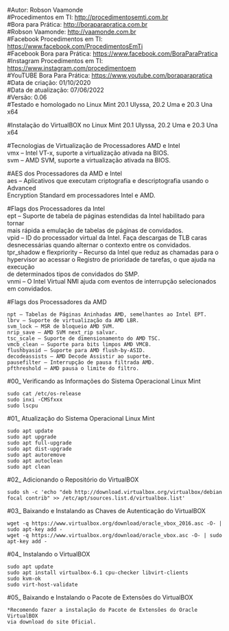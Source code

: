 #Autor: Robson Vaamonde<br>
#Procedimentos em TI: http://procedimentosemti.com.br<br>
#Bora para Prática: http://boraparapratica.com.br<br>
#Robson Vaamonde: http://vaamonde.com.br<br>
#Facebook Procedimentos em TI: https://www.facebook.com/ProcedimentosEmTi<br>
#Facebook Bora para Prática: https://www.facebook.com/BoraParaPratica<br>
#Instagram Procedimentos em TI: https://www.instagram.com/procedimentoem<br>
#YouTUBE Bora Para Prática: https://www.youtube.com/boraparapratica<br>
#Data de criação: 01/10/2020<br>
#Data de atualização: 07/06/2022<br>
#Versão: 0.06<br>
#Testado e homologado no Linux Mint 20.1 Ulyssa, 20.2 Uma e 20.3 Una x64

#Instalação do VirtualBOX no Linux Mint 20.1 Ulyssa, 20.2 Uma e 20.3 Una x64

#Tecnologias de Virtualização de Processadores AMD e Intel<br>
vmx – Intel VT-x, suporte a virtualização ativada na BIOS.<br>
svm – AMD SVM, suporte a virtualização ativada na BIOS.

#AES dos Processadores da AMD e Intel<br>
aes – Aplicativos que executam criptografia e descriptografia usando o Advanced<br> 
Encryption Standard em processadores Intel e AMD.

#Flags dos Processadores da Intel<br>
ept – Suporte de tabela de páginas estendidas da Intel habilitado para tornar<br>
mais rápida a emulação de tabelas de páginas de convidados.<br>
vpid – ID do processador virtual da Intel. Faça descargas de TLB caras<br> 
desnecessárias quando alternar o contexto entre os convidados.<br>
tpr_shadow e flexpriority – Recurso da Intel que reduz as chamadas para o<br> 
hypervisor ao acessar o Registro de prioridade de tarefas, o que ajuda na execução<br>
de determinados tipos de convidados do SMP.<br>
vnmi – O Intel Virtual NMI ajuda com eventos de interrupção selecionados em convidados.

#Flags dos Processadores da AMD<br>

	npt – Tabelas de Páginas Aninhadas AMD, semelhantes ao Intel EPT.
	lbrv – Suporte de virtualização da AMD LBR.
	svm_lock – MSR de bloqueio AMD SVM.
	nrip_save – AMD SVM next_rip salvar.
	tsc_scale – Suporte de dimensionamento do AMD TSC.
	vmcb_clean – Suporte para bits limpos AMD VMCB.
	flushbyasid – Suporte para AMD flush-by-ASID.
	decodeassists – AMD Decode Assistir ao suporte.
	pausefilter – Interrupção de pausa filtrada AMD.
	pfthreshold – AMD pausa o limite do filtro.

#00_ Verificando as Informações do Sistema Operacional Linux Mint<br>

	sudo cat /etc/os-release
	sudo inxi -CMSfxxx
	sudo lscpu

#01_ Atualização do Sistema Operacional Linux Mint<br>
 
    sudo apt update
    sudo apt upgrade
    sudo apt full-upgrade
    sudo apt dist-upgrade
    sudo apt autoremove
    sudo apt autoclean
    sudo apt clean

#02_ Adicionando o Repositório do VirtualBOX<br>

	sudo sh -c 'echo "deb http://download.virtualbox.org/virtualbox/debian focal contrib" >> /etc/apt/sources.list.d/virtualbox.list'

#03_ Baixando e Instalando as Chaves de Autenticação do VirtualBOX<br>

	wget -q https://www.virtualbox.org/download/oracle_vbox_2016.asc -O- | sudo apt-key add -
	wget -q https://www.virtualbox.org/download/oracle_vbox.asc -O- | sudo apt-key add -

#04_ Instalando o VirtualBOX<br>

	sudo apt update
	sudo apt install virtualbox-6.1 cpu-checker libvirt-clients
	sudo kvm-ok
	sudo virt-host-validate

#05_ Baixando e Instalando o Pacote de Extensões do VirtualBOX<br>

	*Recomendo fazer a instalação do Pacote de Extensões do Oracle VirtualBOX
	via download do site Oficial.
